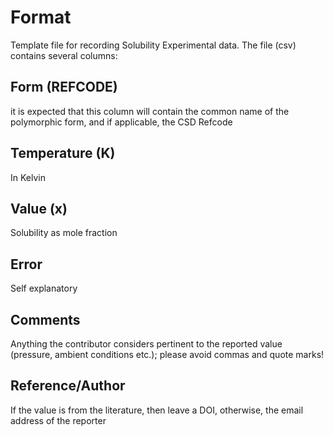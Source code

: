 # Format

Template file for recording Solubility Experimental data. The file (csv) contains several columns:

## Form (REFCODE)

it is expected that this column will contain the common name of the polymorphic form, and if applicable, the CSD Refcode

## Temperature (K)

In Kelvin

## Value (x)

Solubility as mole fraction

## Error

Self explanatory

## Comments

Anything the contributor considers pertinent to the reported value (pressure, ambient conditions etc.); please avoid commas and quote marks!

## Reference/Author

If the value is from the literature, then leave a DOI, otherwise, the email address of the reporter
